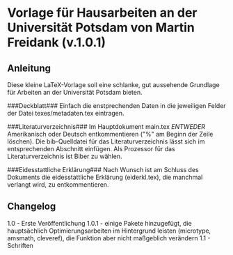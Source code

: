 Vorlage für Hausarbeiten an der Universität Potsdam von Martin Freidank (v.1.0.1)
===============================================================================
    
Anleitung
---------
Diese kleine LaTeX-Vorlage soll eine schlanke, gut aussehende Grundlage für Arbeiten an der Universität Potsdam bieten.

###Deckblatt###
Einfach die enstprechenden Daten in die jeweiligen Felder der Datei texes/metadaten.tex eintragen.

###Literaturverzeichnis###
Im Hauptdokument main.tex _ENTWEDER_ Amerikanisch oder Deutsch entkommentieren ("%" am Beginn der Zeile löschen).
Die bib-Quelldatei für das Literaturverzeichnis lässt sich im entsprechenden Abschnitt einfügen.
Als Prozessor für das Literaturverzeichnis ist Biber zu wählen.

###Eidesstattliche Erklärung###
Nach Wunsch ist am Schluss des Dokuments die eidesstattliche Erklärung (eiderkl.tex), die manchmal verlangt wird, zu entkommentieren.
	
Changelog
---------
1.0 - Erste Veröffentlichung
1.0.1 - einige Pakete hinzugefügt, die hauptsächlich Optimierungsarbeiten im Hintergrund leisten (microtype, amsmath, cleveref), die Funktion aber nicht maßgeblich verändern
1.1 - Schriften
